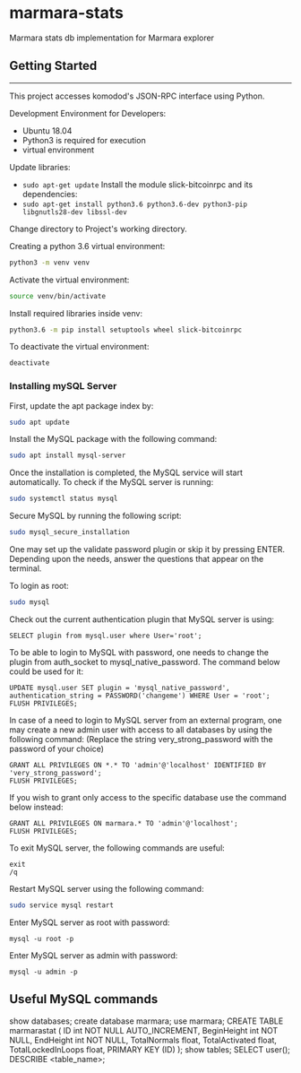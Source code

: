 # marmara-stats
Marmara stats db implementation for Marmara explorer

## Getting Started
-------------------------
This project accesses komodod's JSON-RPC interface using Python.


Development Environment for Developers:
- Ubuntu 18.04
- Python3 is required for execution
- virtual environment

Update libraries:

* `sudo apt-get update`
Install the module slick-bitcoinrpc and its dependencies:
* `sudo apt-get install python3.6 python3.6-dev python3-pip libgnutls28-dev libssl-dev`

Change directory to Project's working directory.

Creating a python 3.6 virtual environment:
```sh
python3 -m venv venv
```
Activate the virtual environment:
```sh
source venv/bin/activate
```
Install required libraries inside venv:
```sh
python3.6 -m pip install setuptools wheel slick-bitcoinrpc
```
To deactivate the virtual environment:
```sh
deactivate
```

### Installing mySQL Server 
First, update the apt package index by:
```sh
sudo apt update
```
Install the MySQL package with the following command:
```sh
sudo apt install mysql-server
```
Once the installation is completed, the MySQL service will start automatically. To check if the MySQL server is running:
```sh
sudo systemctl status mysql
```
Secure MySQL by running the following script:
```sh
sudo mysql_secure_installation
```
One may set up the validate password plugin or skip it by pressing ENTER.
Depending upon the needs, answer the questions that appear on the terminal.

To login as root:
```sh
sudo mysql
```
Check out the current authentication plugin that MySQL server is using:
```
SELECT plugin from mysql.user where User='root';
```
To be able to login to MySQL with password, one needs to change the plugin from auth_socket to mysql_native_password. The command below could be used for it:
```
UPDATE mysql.user SET plugin = 'mysql_native_password', authentication_string = PASSWORD('changeme') WHERE User = 'root';
FLUSH PRIVILEGES;
```

In case of a need to login to MySQL server from an external program, one may create a new admin user with access to all databases by using the following command: (Replace the string very_strong_password with the password of your choice)
```
GRANT ALL PRIVILEGES ON *.* TO 'admin'@'localhost' IDENTIFIED BY 'very_strong_password';
FLUSH PRIVILEGES;
```
If you wish to grant only access to the specific database use the command below instead:
```
GRANT ALL PRIVILEGES ON marmara.* TO 'admin'@'localhost';
FLUSH PRIVILEGES;
```
To exit MySQL server, the following commands are useful:
```
exit
/q
```
Restart MySQL server using the following command:
```sh
sudo service mysql restart
```

Enter MySQL server as root with password:
```
mysql -u root -p
```
Enter MySQL server as admin with password:
```
mysql -u admin -p
```

## Useful MySQL commands 
show databases;
create database marmara;
use marmara;
CREATE TABLE marmarastat (
    ID int NOT NULL AUTO_INCREMENT,
    BeginHeight int NOT NULL,
    EndHeight int NOT NULL,
    TotalNormals float,
    TotalActivated float,
    TotalLockedInLoops float,
    PRIMARY KEY (ID)
);
show tables;
SELECT user();
DESCRIBE <table_name>;
